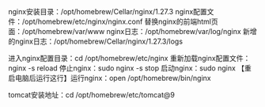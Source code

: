 nginx安装目录：/opt/homebrew/Cellar/nginx/1.27.3
nginx配置文件：/opt/homebrew/etc/nginx/nginx.conf
替换nginx的前端html页面：/opt/homebrew/var/www
nginx日志：/opt/homebrew/var/log/nginx
新增的nginx日志：/opt/homebrew/Cellar/nginx/1.27.3/logs

进入nginx配置目录：cd /opt/homebrew/etc/nginx
重新加载nginx配置文件：nginx -s reload
停止nginx：sudo nginx -s stop
启动nginx：sudo nginx
【重启电脑后运行这行】运行nginx：open /opt/homebrew/bin/nginx

tomcat安装地址：cd /opt/homebrew/etc/tomcat@9


